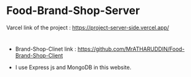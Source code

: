 
#  Food-Brand-Shop-Server
Varcel link of the project : https://project-server-side.vercel.app/

# 

- Brand-Shop-Clinet link : https://github.com/MrATHARUDDIN/Food-Brand-Shop-Client

- I use Express js and MongoDB in this website.
